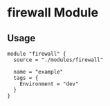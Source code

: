 # firewall Module

## Usage

```hcl
module "firewall" {
  source = "./modules/firewall"

  name = "example"
  tags = {
    Environment = "dev"
  }
}
```
